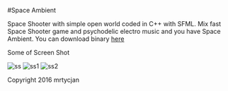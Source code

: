 #Space Ambient

Space Shooter with simple open world coded in C++ with SFML. Mix fast Space Shooter game and psychodelic electro music
and you have Space Ambient. You can download binary [here](http://s000.tinyupload.com/?file_id=00932455172955311473)

Some of Screen Shot

![ss](https://s22.postimg.org/ybm92rrkx/ss.png)
![ss1](https://s22.postimg.org/kj7u750td/ss1.png)
![ss2](https://s22.postimg.org/wmhr8g19d/ss2.png)

Copyright 2016 mrtycjan